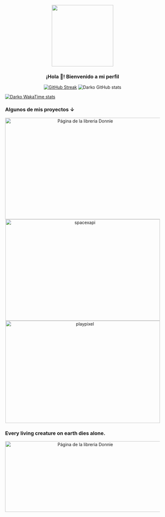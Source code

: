 <p align="center" width="300">
   <img align="center" width="200" src="https://64.media.tumblr.com/1efa2f2cf87f9af4e4c8d96c2f7538ee/62becb8b578093c4-e5/s1280x1920/791c641d2442fa258542c42d0d1d1469d2e70bf2.jpg" />
   <h3 align="center">¡Hola 🐼! Bienvenido a mi perfil</h3>
   </p>
   <div align="center">

[![GitHub Streak](https://github-readme-streak-stats-neon-psi.vercel.app?user=donniedark0-max&theme=aura-dark&hide_border=true&locale=es&date_format=M%20j%5B%2C%20Y%5D)](https://git.io/streak-stats)
![Darko GitHub stats](https://github-readme-stats.vercel.app/api?username=donniedark0-max&show_icons=true&locale=es&theme=dark#gh-dark-mode-only)
   </div>
   
[![Darko WakaTime stats](https://github-readme-stats.vercel.app/api/wakatime?username=donniedark0-max)](https://github.com/anuraghazra/github-readme-stats)
  



### Algunos de mis proyectos ↓

<p align="center">
   <a href="https://github.com/donniedark0-max/library-astro" target="blank">
    <img align="center" src="https://vercel.com/_next/image?url=%2Fapi%2Fscreenshot%3Fdark%3D1%26deploymentId%3Ddpl_E1bMvBbmrGwb6MeHckdW4wdV79bF%26teamId%3Ddonniedark0-maxs-projects%26withStatus%3D1&w=1920&q=75&dpl=dpl_91DT5DcdMCfbFTUB8xNN7tsLPZRR" alt="Página de la libreria Donnie" height="330px" width="506px" />
  </a>
  <span style="width: 8px;"> </span>
   <a href="https://github.com/donniedark0-max/spaceX-api" target="blank">
    <img align="center" src="https://vercel.com/_next/image?url=%2Fapi%2Fscreenshot%3Fdark%3D1%26deploymentId%3Ddpl_BAEp7UgMx2B1k5D62q91NyzZFMri%26teamId%3Ddonniedark0-maxs-projects%26withStatus%3D1&w=1920&q=75&dpl=dpl_91DT5DcdMCfbFTUB8xNN7tsLPZRR" alt="spacexapi" height="330px" width="503px" />
  </a>
  <span style="width: 8px;"> </span>
  <a href="https://github.com/donniedark0-max/PlayPixel" target="blank">
    <img align="center" src="https://vercel.com/_next/image?url=%2Fapi%2Fscreenshot%3Fdark%3D1%26deploymentId%3Ddpl_4cdmWi7zxZH7yvWkEF6dxc7NgGB7%26teamId%3Ddonniedark0-maxs-projects%26withStatus%3D1&w=1920&q=75&dpl=dpl_91DT5DcdMCfbFTUB8xNN7tsLPZRR" alt="playpixel" height="333px" width="503px" />
  </a>
</p>


### Every living creature on earth dies alone.
<p align="center">
   <img align="center" src="https://64.media.tumblr.com/3318ceec02450aef20cab0f49af665b7/tumblr_ohr5moE7wg1vicvolo1_500.gif" alt="Página de la libreria Donnie" height="230px" width="506px" />
</p>
